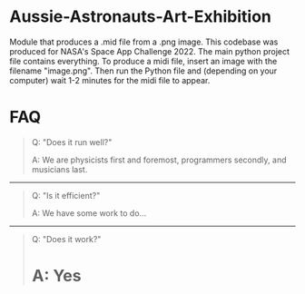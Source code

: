 # Aussie-Astronauts-Art-Exhibition

Module that produces a .mid file from a .png image. This codebase was produced for NASA's Space App Challenge 2022. 
The main python project file contains everything. To produce a midi file, insert an image with the filename "image.png". 
Then run the Python file and (depending on your computer) wait 1-2 minutes for the midi file to appear.

# FAQ
> Q: "Does it run well?" 
>
> A: We are physicists first and foremost, programmers secondly, and musicians last.
-------------

> Q: "Is it efficient?" 
>
> A: We have some work to do...
-------------

> Q: "Does it work?" 
>
> # A: Yes
